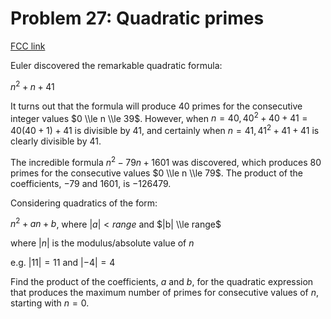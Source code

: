# Problem 27: Quadratic primes

[FCC link](https://www.freecodecamp.org/learn/coding-interview-prep/project-euler/problem-27-quadratic-primes)

Euler discovered the remarkable quadratic formula:

$n^2 + n + 41$

It turns out that the formula will produce 40 primes for the consecutive integer
values $0 \\le n \\le 39$. However, when
$n = 40, 40^2 + 40 + 41 = 40(40 + 1) + 41$ is divisible by 41, and certainly
when $n = 41, 41^2 + 41 + 41$ is clearly divisible by 41.

The incredible formula $n^2 - 79n + 1601$ was discovered, which produces 80
primes for the consecutive values $0 \\le n \\le 79$. The product of the
coefficients, −79 and 1601, is −126479.

Considering quadratics of the form:

$n^2 + an + b$, where $|a| < range$ and $|b| \\le range$

where $|n|$ is the modulus/absolute value of $n$

e.g. $|11| = 11$ and $|-4| = 4$

Find the product of the coefficients, $a$ and $b$, for the quadratic expression
that produces the maximum number of primes for consecutive values of $n$,
starting with $n = 0$.
